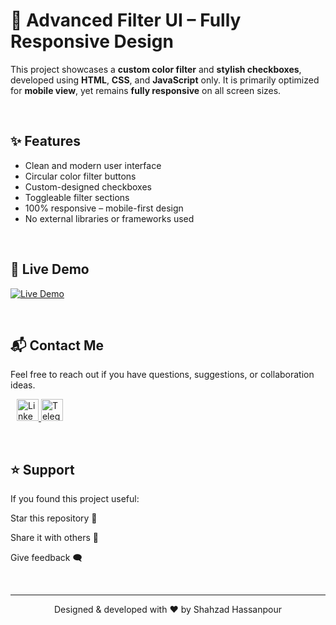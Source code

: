 # 🎨 Advanced Filter UI – Fully Responsive Design

This project showcases a **custom color filter** and **stylish checkboxes**, developed using **HTML**, **CSS**, and **JavaScript** only. It is primarily optimized for **mobile view**, yet remains **fully responsive** on all screen sizes.

&nbsp;

## ✨ Features

- Clean and modern user interface
- Circular color filter buttons
- Custom-designed checkboxes
- Toggleable filter sections
- 100% responsive – mobile-first design
- No external libraries or frameworks used

&nbsp;

## 🔗 Live Demo

[![Live Demo](https://img.shields.io/badge/Live%20Demo-Click%20Here-blue?style=for-the-badge&logo=google-chrome)](https://shahzadhpr.github.io/Custom-Checkbox)

&nbsp;

## 📬 Contact Me
Feel free to reach out if you have questions, suggestions, or collaboration ideas.


<div align="left"> <a href="https://www.linkedin.com/in/hassanpourshahzad" target="_blank" style="margin-left: 10px;"> <img src="https://upload.wikimedia.org/wikipedia/commons/c/ca/LinkedIn_logo_initials.png" height="35" width="35" alt="LinkedIn"/> </a> <a href="https://t.me/Shahzad_hpr" target="_blank"> <img src="https://upload.wikimedia.org/wikipedia/commons/8/82/Telegram_logo.svg" height="35" width="35" alt="Telegram"/> </a> </div>

&nbsp;

## ⭐ Support
If you found this project useful:

Star this repository 🌟

Share it with others 🔁

Give feedback 🗨️

&nbsp;

---

<div align="center">
  Designed & developed with ❤️ by Shahzad Hassanpour
</div>

